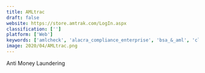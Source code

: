 ```yaml
---
title: AMLtrac
draft: false 
website: https://store.amtrak.com/LogIn.aspx
classification: ['']
platform: ['Web']
keywords: ['amlcheck', 'alacra_compliance_enterprise', 'bsa_&_aml', 'clear_view_kyc', 'duedil', 'eastnets', 'encompass', 'firco_trust', 'sas_anti-money_laundering', 'sanction_scanner', 'verafin', 'worldcompliance_data']
image: 2020/04/AMLtrac.png
---
```

Anti Money Laundering